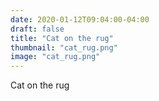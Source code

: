 ```yaml
---
date: 2020-01-12T09:04:00-04:00
draft: false
title: "Cat on the rug"
thumbnail: "cat_rug.png"
image: "cat_rug.png"
---
```

Cat on the rug
